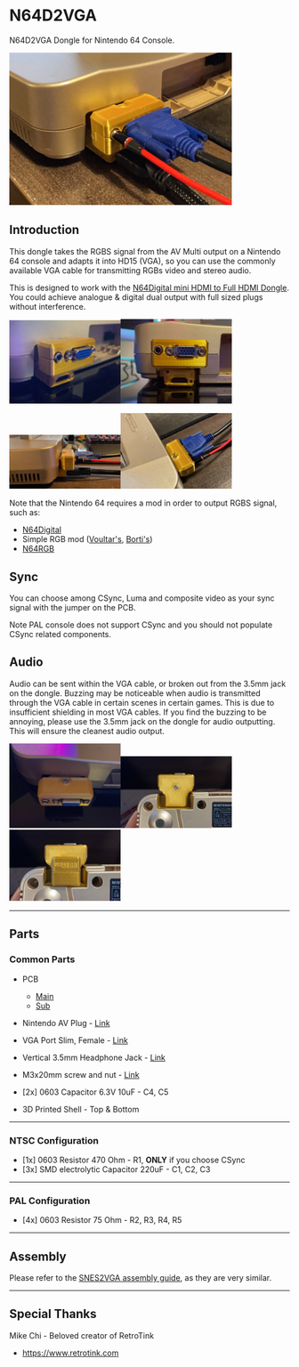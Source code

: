 # N64D2VGA

N64D2VGA Dongle for Nintendo 64 Console.

<img src="./Pics/01.jpg" width="400px" />

## Introduction

This dongle takes the RGBS signal from the AV Multi output on a Nintendo 64 console and adapts it into HD15 (VGA), so you can use the commonly available VGA cable for transmitting RGBs video and stereo audio.

This is designed to work with the [N64Digital mini HDMI to Full HDMI Dongle](https://github.com/jeffqchen/N64Digital-Mini-To-Full-HDMI-Adapter). You could achieve analogue & digital dual output with full sized plugs without interference.

<img src="./Pics/02.jpg" width="200px" /><img src="./Pics/03.jpg" width="200px" />

<img src="./Pics/04.jpg" width="200px" /><img src="./Pics/05.jpg" width="200px" />

Note that the Nintendo 64 requires a mod in order to output RGBS signal, such as:

- [N64Digital](https://docs.pixelfx.co/N64Digital-Details.html)
- Simple RGB mod ([Voultar's](https://voultar.com/index.php?route=product/product&product_id=50&tracking=5824d766cf098), [Borti's](https://github.com/borti4938/n64rgb/tree/master/simpleRGBamp))
- [N64RGB](https://github.com/borti4938/n64rgb)

## Sync

You can choose among CSync, Luma and composite video as your sync signal with the jumper on the PCB.

Note PAL console does not support CSync and you should not populate CSync related components.

## Audio

Audio can be sent within the VGA cable, or broken out from the 3.5mm jack on the dongle. Buzzing may be noticeable when audio is transmitted through the VGA cable in certain scenes in certain games. This is due to insufficient shielding in most VGA cables. If you find the buzzing to be annoying, please use the 3.5mm jack on the dongle for audio outputting. This will ensure the cleanest audio output.


<img src="./Pics/06.jpg" width="200px" /><img src="./Pics/07.jpg" width="200px" /><img src="./Pics/08.jpg" width="200px" />

-----

## Parts

### Common Parts

- PCB
  - [Main](https://oshpark.com/shared_projects/gnmrDMrM)
  - [Sub](https://oshpark.com/shared_projects/ERxGMR9J)


- Nintendo AV Plug - [Link](https://github.com/jeffqchen/JeffParts/blob/main/Connectors/Nintendo%20AV%20Plug/info.md)

- VGA Port Slim, Female - [Link](https://github.com/jeffqchen/JeffParts/blob/main/Connectors/HD15/Slim/Female%20PCB/info.md)

- Vertical 3.5mm Headphone Jack - [Link](https://github.com/jeffqchen/JeffParts/blob/main/Connectors/3.5mm%20Audio%20Jack/Vertical%205-Pin%20PCB/info.md)

- M3x20mm screw and nut - [Link](https://github.com/jeffqchen/JeffParts/blob/main/Parts/M2%20M3%20Hex%20Screw%20%26%20Nut/info.md)

- [2x] 0603 Capacitor 6.3V 10uF - C4, C5

- 3D Printed Shell - Top & Bottom

---

### NTSC Configuration

- [1x] 0603 Resistor 470 Ohm - R1, **ONLY** if you choose CSync
- [3x] SMD electrolytic Capacitor 220uF - C1, C2, C3

---

### PAL Configuration

- [4x] 0603 Resistor 75 Ohm - R2, R3, R4, R5

---

## Assembly

Please refer to the [SNES2VGA assembly guide](https://github.com/jeffqchen/SNES2VGA#printing-the-shell), as they are very similar.

---

## Special Thanks

Mike Chi - Beloved creator of RetroTink
- https://www.retrotink.com
